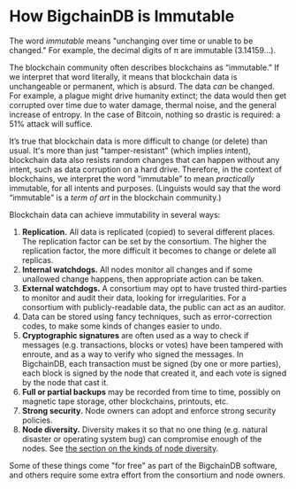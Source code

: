 # How BigchainDB is Immutable

The word _immutable_ means "unchanging over time or unable to be changed." For example, the decimal digits of π are immutable (3.14159…).

The blockchain community often describes blockchains as “immutable.” If we interpret that word literally, it means that blockchain data is unchangeable or permanent, which is absurd. The data _can_ be changed. For example, a plague might drive humanity extinct; the data would then get corrupted over time due to water damage, thermal noise, and the general increase of entropy. In the case of Bitcoin, nothing so drastic is required: a 51% attack will suffice.

It’s true that blockchain data is more difficult to change (or delete) than usual. It's more than just "tamper-resistant" (which implies intent), blockchain data also resists random changes that can happen without any intent, such as data corruption on a hard drive. Therefore, in the context of blockchains, we interpret the word “immutable” to mean *practically* immutable, for all intents and purposes. (Linguists would say that the word “immutable” is a _term of art_ in the blockchain community.)

Blockchain data can achieve immutability in several ways:

1. **Replication.** All data is replicated (copied) to several different places. The replication factor can be set by the consortium. The higher the replication factor, the more difficult it becomes to change or delete all replicas.
1. **Internal watchdogs.** All nodes monitor all changes and if some unallowed change happens, then appropriate action can be taken.
1. **External watchdogs.** A consortium may opt to have trusted third-parties to monitor and audit their data, looking for irregularities. For a consortium with publicly-readable data, the public can act as an auditor.
1. Data can be stored using fancy techniques, such as error-correction codes, to make some kinds of changes easier to undo.
1. **Cryptographic signatures** are often used as a way to check if messages (e.g. transactions, blocks or votes) have been tampered with enroute, and as a way to verify who signed the messages. In BigchainDB, each transaction must be signed (by one or more parties), each block is signed by the node that created it, and each vote is signed by the node that cast it.
1. **Full or partial backups** may be recorded from time to time, possibly on magnetic tape storage, other blockchains, printouts, etc.
1. **Strong security.** Node owners can adopt and enforce strong security policies.
1. **Node diversity.** Diversity makes it so that no one thing (e.g. natural disaster or operating system bug) can compromise enough of the nodes. See [the section on the kinds of node diversity](diversity.html).

Some of these things come "for free" as part of the BigchainDB software, and others require some extra effort from the consortium and node owners.

